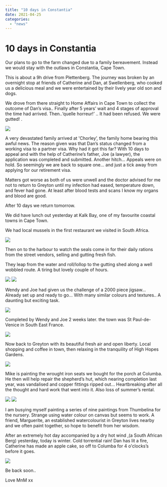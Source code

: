 ```yaml
---
title: "10 days in Constantia"
date: 2021-04-25
categories: 
  - "news"
---
```


# 10 days in Constantia

Our plans to go to the farm changed due to a family bereavement. Instead we would stay with the outlaws in Constantia, Cape Town.

This is about a 9h drive from Plettenberg. The journey was broken by an overnight stop at friends of Catherine and Dan, at Swellenberg, who cooked us a delicious meal and we were entertained by their lively year old son and dogs.

We drove from there straight to Home Affairs in Cape Town to collect the outcome of Dan’s visa.. Finally after 5 years’ wait and 4 stages of approval the time had arrived. Then..‘quelle horreur!’ .. It had been refused. We were gutted! .

![](images/b88af3afa77701d896d166ee223adbafe1cab9d2.jpg)

  

A very devastated family arrived at 'Chorley’, the family home bearing this awful news. The reason given was that Dan’s status changed from a working visa to a partner visa. Why had it got this far? With 10 days to appeal and with the help of Catherine’s father, Joe (a lawyer), the application was completed and submitted. Another hitch… Appeals were on hold. So seemingly we are back to square one… and just a tick away from applying for our retirement visa.

Matters got worse as both of us were unwell and the doctor advised for me not to return to Greyton until my infection had eased, temperature down, and fever had gone. At least after blood tests and scans I know my organs and blood are good.

After 10 days we return tomorrow.

We did have lunch out yesterday at Kalk Bay, one of my favourite coastal towns in Cape Town.

We had local mussels in the first restaurant we visited in South Africa.

![](images/a54501fab2e865ee7a85d0d04740d6611a888b8e.jpg)

Then on to the harbour to watch the seals come in for their daily rations from the street vendors, selling and gutting fresh fish.

They leap from the water and roll/lollop to the gutting shed along a well wobbled route. A tiring but lovely couple of hours.

![](images/b31e039ebb7666307e2ee2550f822cee3b924cab.jpg)
![](images/7296bfd1d11d36d55e155176f70e31c73ed0d3cd.jpg)

  

Wendy and Joe had given us the challenge of a 2000 piece jigsaw… Already set up and ready to go… With many similar colours and textures.. A daunting but exciting task.

  

![](images/bc4bcaeb20c5bfbe936d5b5d0faeef22cbc310eb.jpg)

Completed by Wendy and Joe 2 weeks later. the town was St Paul-de-Venice in South East France.

![](images/0ea9f66ddd8f0f800803d631339c5866ca519cb4.jpg)

Now back to Greyton with its beautiful fresh air and open liberty. Local shopping and coffee in town, then relaxing in the tranquility of High Hopes Gardens.

![](images/b5a790484a917f0f414f1cad0adac540cbf8b4c5.jpg)

  

Mike is painting the wrought iron seats we bought for the porch at Columba. He then will help repair the shepherd’s hut, which nearing completion last year, was vandalised and copper fittings ripped out… Heartbreaking after all the thought and hard work that went into it. Also loss of summer’s rental.

![](images/611b5f971ed7631d4a8a866cdbf6612b406ce2dc.jpg)
![](images/40998c5aac7bcf5920821592be3648e6604d83f3.jpg)

I am busying myself painting a series of nine paintings from Thumbelina for the nursery. Strange using water colour on canvas but seems to work. A friend, Marguerite, an established watercolourist in Greyton lives nearby and we often paint together, so hope to benefit from her wisdom.

After an extremely hot day accompanied by a dry hot wind ,(a South African Berg) yesterday, today is winter. Cold torrential rain! Dan has lit a fire, Catherine has made an apple cake, so off to Columba for 4 o'clocks’s before it goes.

![](images/63c92347905b3d85980f4e46d117224d7b546ed2.jpg)

Be back soon..

Love MnM xx
